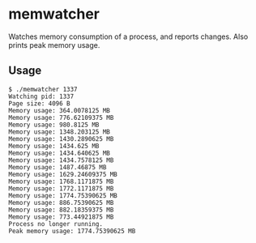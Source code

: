 # memwatcher

Watches memory consumption of a process, and reports changes. Also prints
peak memory usage.

## Usage

```
$ ./memwatcher 1337
Watching pid: 1337
Page size: 4096 B
Memory usage: 364.0078125 MB
Memory usage: 776.62109375 MB
Memory usage: 980.8125 MB
Memory usage: 1348.203125 MB
Memory usage: 1430.2890625 MB
Memory usage: 1434.625 MB
Memory usage: 1434.640625 MB
Memory usage: 1434.7578125 MB
Memory usage: 1487.46875 MB
Memory usage: 1629.24609375 MB
Memory usage: 1768.1171875 MB
Memory usage: 1772.1171875 MB
Memory usage: 1774.75390625 MB
Memory usage: 886.75390625 MB
Memory usage: 882.18359375 MB
Memory usage: 773.44921875 MB
Process no longer running.
Peak memory usage: 1774.75390625 MB
```

